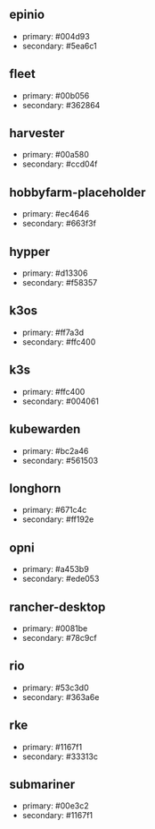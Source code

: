 ## epinio
  - primary: #004d93
  - secondary: #5ea6c1
  
## fleet
  - primary: #00b056
  - secondary: #362864
  
## harvester
  - primary: #00a580
  - secondary: #ccd04f
  
## hobbyfarm-placeholder
  - primary: #ec4646
  - secondary: #663f3f
  
## hypper
  - primary: #d13306
  - secondary: #f58357
  
## k3os
  - primary: #ff7a3d
  - secondary: #ffc400
  
## k3s
  - primary: #ffc400
  - secondary: #004061
  
## kubewarden
  - primary: #bc2a46
  - secondary: #561503
  
## longhorn
  - primary: #671c4c
  - secondary: #ff192e
  
## opni
  - primary: #a453b9
  - secondary: #ede053
  
## rancher-desktop
  - primary: #0081be
  - secondary: #78c9cf
  
## rio
  - primary: #53c3d0
  - secondary: #363a6e
  
## rke
  - primary: #1167f1
  - secondary: #33313c
  
## submariner
  - primary: #00e3c2
  - secondary: #1167f1
